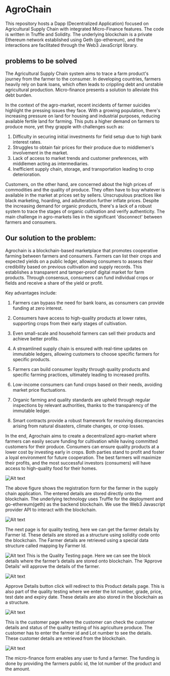 # AgroChain

This repository hosts a Dapp (Decentralized Application) focused on Agricultural Supply Chain with integrated Micro-Finance features. The code is written in Truffle and Solidity. The underlying blockchain is a private Ethereum network established using Geth (go-ethereum), and the interactions are facilitated through the Web3 JavaScript library.
## problems to be solved
The Agricultural Supply Chain system aims to trace a farm product's journey from the farmer to the consumer. In developing countries, farmers heavily rely on bank loans, which often leads to crippling debt and unstable agricultural production. Micro-finance presents a solution to alleviate this debt burden.

In the context of the agro-market, recent incidents of farmer suicides highlight the pressing issues they face. With a growing population, there's increasing pressure on land for housing and industrial purposes, reducing available fertile land for farming. This puts a higher demand on farmers to produce more, yet they grapple with challenges such as:

1. Difficulty in securing initial investments for field setup due to high bank interest rates.
2. Struggles to obtain fair prices for their produce due to middlemen's involvement in the market.
3. Lack of access to market trends and customer preferences, with middlemen acting as intermediaries.
4. Inefficient supply chain, storage, and transportation leading to crop deterioration.

Customers, on the other hand, are concerned about the high prices of commodities and the quality of produce. They often have to buy whatever is available in the market at prices set by sellers. Unscrupulous practices like black marketing, hoarding, and adulteration further inflate prices. Despite the increasing demand for organic products, there's a lack of a robust system to trace the stages of organic cultivation and verify authenticity. The main challenge in agro-markets lies in the significant 'disconnect' between farmers and consumers.



## Our solution to the problem:
Agrochain is a blockchain-based marketplace that promotes cooperative farming between farmers and consumers. Farmers can list their crops and expected yields on a public ledger, allowing consumers to assess their credibility based on previous cultivation and supply records. This establishes a transparent and tamper-proof digital market for farm products. Through consensus, consumers can fund individual crops or fields and receive a share of the yield or profit.

Key advantages include:

1. Farmers can bypass the need for bank loans, as consumers can provide funding at zero interest.

2. Consumers have access to high-quality products at lower rates, supporting crops from their early stages of cultivation.

3. Even small-scale and household farmers can sell their products and achieve better profits.

4. A streamlined supply chain is ensured with real-time updates on immutable ledgers, allowing customers to choose specific farmers for specific products.

5. Farmers can build consumer loyalty through quality products and specific farming practices, ultimately leading to increased profits.

6. Low-income consumers can fund crops based on their needs, avoiding market price fluctuations.

7. Organic farming and quality standards are upheld through regular inspections by relevant authorities, thanks to the transparency of the immutable ledger.

8. Smart contracts provide a robust framework for resolving discrepancies arising from natural disasters, climate changes, or crop losses.

In the end, Agrochain aims to create a decentralized agro-market where farmers can easily secure funding for cultivation while having committed customers for their produce. Consumers can ensure quality products at a lower cost by investing early in crops. Both parties stand to profit and foster a loyal environment for future cooperation. The best farmers will maximize their profits, and the most successful investors (consumers) will have access to high-quality food for their homes.



![Alt text](https://github.com/nikhilvc1990/AgriChain/blob/master/screenshots/Farmer%20Registration%20Page.PNG?raw=true "Farmer Registration")

The above figure shows the registration form for the farmer in the supply chain application. The entered details are stored directly onto the blockchain. The underlying technology uses Truffle for the deployment and go-ethereum(geth) as the backend blockchain. We use the Web3 Javascript provider API to interact with the blockchain.

![Alt text](https://github.com/nikhilvc1990/AgriChain/blob/master/screenshots/Quality.PNG?raw=true "Farmer Registration")

The next page is for quality testing, here we can get the farmer details by Farmer Id. These details are stored as a structure using solidity code onto the blockchain. The Farmer details are retrieved using a special data structure called mapping by Farmer Id. 

![Alt text](https://github.com/nikhilvc1990/AgriChain/blob/master/screenshots/View%20Blocks.PNG?raw=true "Quality Testing")
This is the Quality Testing page.
Here we can see the block details where the farmer’s details are stored onto blockchain. The ‘Approve Details’ will approve the details of the farmer.

![Alt text](https://github.com/nikhilvc1990/AgriChain/blob/master/screenshots/QualityTestingProduct.PNG?raw=true "Product Testing")

Approve Details button click will redirect to this Product details page. This is also part of the quality testing where we enter the lot number, grade, price, test date and expiry date. These details are also stored in the blockchain as a structure.

![Alt text](https://github.com/nikhilvc1990/AgriChain/blob/master/screenshots/CustomerDetails.PNG?raw=true "Customer Details")

This is the customer page where the customer can check the customer details and status of the quality testing of his agriculture produce. The customer has to enter the farmer id and Lot number to see the details. These customer details are retrieved from the blockchain.

![Alt text](https://github.com/nikhilvc1990/AgriChain/blob/master/screenshots/Micro-Finance.PNG?raw=true "Micro-Finance")

The micro-finance form enables any user to fund a farmer. The funding is done by providing the farmers public id, the lot number of the product and the amount.






